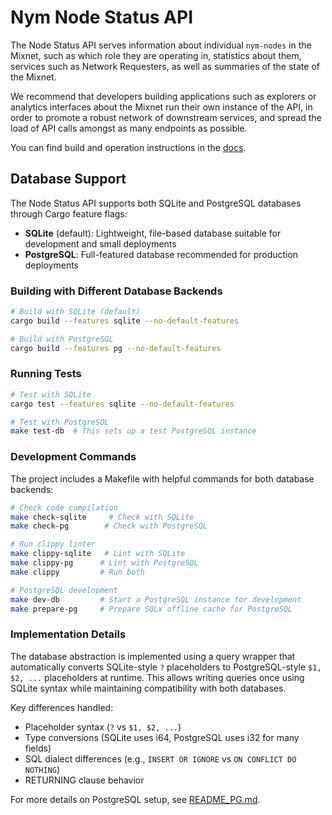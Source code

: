 # Nym Node Status API
The Node Status API serves information about individual `nym-nodes` in the Mixnet, such as which role they are operating in, statistics about them, services such as Network Requesters, as well as summaries of the state of the Mixnet.

We recommend that developers building applications such as explorers or analytics interfaces about the Mixnet run their own instance of the API, in order to promote a robust network of downstream services, and spread the load of API calls amongst as many endpoints as possible.

You can find build and operation instructions in the [docs](https://nym.com/docs/apis/ns-api).

## Database Support

The Node Status API supports both SQLite and PostgreSQL databases through Cargo feature flags:

- **SQLite** (default): Lightweight, file-based database suitable for development and small deployments
- **PostgreSQL**: Full-featured database recommended for production deployments

### Building with Different Database Backends

```bash
# Build with SQLite (default)
cargo build --features sqlite --no-default-features

# Build with PostgreSQL
cargo build --features pg --no-default-features
```

### Running Tests

```bash
# Test with SQLite
cargo test --features sqlite --no-default-features

# Test with PostgreSQL
make test-db  # This sets up a test PostgreSQL instance
```

### Development Commands

The project includes a Makefile with helpful commands for both database backends:

```bash
# Check code compilation
make check-sqlite     # Check with SQLite
make check-pg        # Check with PostgreSQL

# Run clippy linter
make clippy-sqlite   # Lint with SQLite
make clippy-pg      # Lint with PostgreSQL
make clippy         # Run both

# PostgreSQL development
make dev-db         # Start a PostgreSQL instance for development
make prepare-pg     # Prepare SQLx offline cache for PostgreSQL
```

### Implementation Details

The database abstraction is implemented using a query wrapper that automatically converts SQLite-style `?` placeholders to PostgreSQL-style `$1, $2, ...` placeholders at runtime. This allows writing queries once using SQLite syntax while maintaining compatibility with both databases.

Key differences handled:
- Placeholder syntax (`?` vs `$1, $2, ...`)
- Type conversions (SQLite uses i64, PostgreSQL uses i32 for many fields)
- SQL dialect differences (e.g., `INSERT OR IGNORE` vs `ON CONFLICT DO NOTHING`)
- RETURNING clause behavior

For more details on PostgreSQL setup, see [README_PG.md](nym-node-status-api/README_PG.md).

